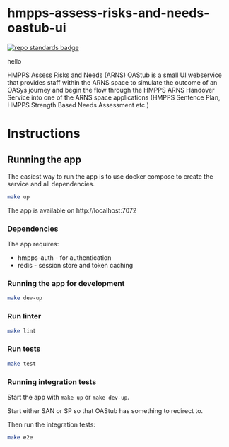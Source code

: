 # hmpps-assess-risks-and-needs-oastub-ui
[![repo standards badge](https://img.shields.io/badge/endpoint.svg?&style=flat&logo=github&url=https%3A%2F%2Foperations-engineering-reports.cloud-platform.service.justice.gov.uk%2Fapi%2Fv1%2Fcompliant_public_repositories%2Fhmpps-assess-risks-and-needs-oastub-ui)](https://operations-engineering-reports.cloud-platform.service.justice.gov.uk/public-github-repositories.html#hmpps-assess-risks-and-needs-oastub-ui "Link to report")

hello

HMPPS Assess Risks and Needs (ARNS) OAStub is a small UI webservice that provides staff within the ARNS space to simulate the outcome of an OASys journey and begin the flow through the HMPPS ARNS Handover Service into one of the ARNS space applications (HMPPS Sentence Plan, HMPPS Strength Based Needs Assessment etc.)

# Instructions

## Running the app
The easiest way to run the app is to use docker compose to create the service and all dependencies. 

```bash
make up
```

The app is available on http://localhost:7072

### Dependencies
The app requires: 
* hmpps-auth - for authentication
* redis - session store and token caching

### Running the app for development

```bash
make dev-up
```

### Run linter

```bash
make lint
```

### Run tests

```bash
make test
```

### Running integration tests

Start the app with `make up` or `make dev-up`.

Start either SAN or SP so that OAStub has something to redirect to.

Then run the integration tests:

```bash
make e2e
```
